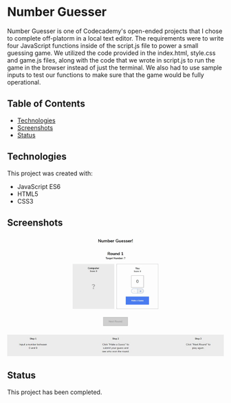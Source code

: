 # Number Guesser

Number Guesser is one of Codecademy's open-ended projects that I chose to complete off-platorm in a local text editor. The requirements were to write four JavaScript functions inside of the script.js file to power a small guessing game. We utilized the code provided in the index.html, style.css and game.js files, along with the code that we wrote in script.js to run the game in the browser instead of just the terminal. We also had to use sample inputs to test our functions to make sure that the game would be fully operational.

## Table of Contents

- [Technologies](#technologies)
- [Screenshots](#screenshots)
- [Status](#status)

## Technologies

This project was created with:

- JavaScript ES6
- HTML5
- CSS3

## Screenshots

![Number Guesser Screen Recording](number-guesser-screen-recording.gif)
![Project Image 1](project-image-1.jpg)

## Status

This project has been completed.